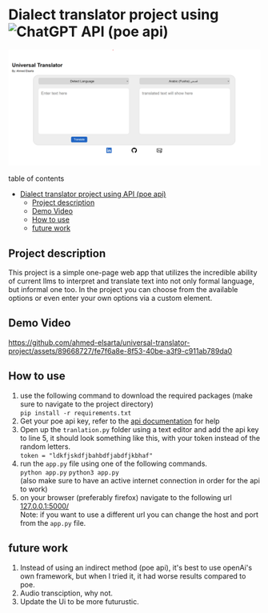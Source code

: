 # Dialect translator project using ![ChatGPT](https://img.shields.io/badge/chatGPT-74aa9c?style=for-the-badge&logo=openai&logoColor=white) API (poe api)
![](static/images/home.png) 

table of contents
- [Dialect translator project using  API (poe api)](#dialect-translator-project-using--api-poe-api)
  - [Project description](#project-description)
  - [Demo Video](#demo-video)
  - [How to use  ](#how-to-use--)
  - [future work](#future-work)


## Project description
This project is a simple one-page web app that utilizes the incredible ability of current llms to interpret and translate text into not only formal language, but informal one too. In the project you can choose from the available options or even enter your own options via a custom element.

## Demo Video

https://github.com/ahmed-elsarta/universal-translator-project/assets/89668727/fe7f6a8e-8f53-40be-a3f9-c911ab789da0

## How to use <a name="usage"> </a>
1. use the following command to download the required packages (make sure to navigate to the project directory) \
   `pip install -r requirements.txt`
2. Get your poe api key, refer to the [api documentation](https://github.com/ading2210/poe-api) for help
3. Open up the `tranlation.py` folder using a text editor and add the api key to line 5, it should look something like this, with your token instead of the random letters. \
   `token = "ldkfjskdfjbahbdfjabdfjkbhaf"`
4. run the `app.py` file using one of the following commands.  \
   `python app.py`
   `python3 app.py` \
(also make sure to have an active internet connection in order for the api to work) 
5. on your browser (preferably firefox) navigate to the following url [127.0.0.1:5000/](127.0.0.1:5000/) \
   Note: if you want to use a different url you can change the host and port from the `app.py` file.

## future work
1. Instead of using an indirect method (poe api), it's best to use openAi's own framework, but when I tried it, it had worse results compared to poe.
2. Audio transciption, why not.
3. Update the Ui to be more futurustic.
